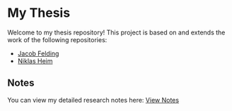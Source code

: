 # My Thesis

Welcome to my thesis repository! This project is based on and extends the work of the following repositories:

- [Jacob Felding](https://github.com/jfelding/esn/tree/master)
- [Niklas Heim](https://github.com/nmheim/esn)

## Notes

You can view my detailed research notes here: [View Notes](docs/notes.md)
